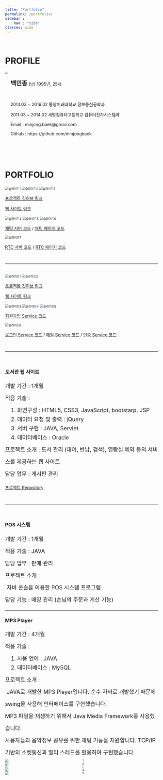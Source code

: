 ```yaml
---
title: "Portfolio"
permalink: /portfolio/
sidebar : 
    nav : "side"
classes: wide
---
```


<br>

# PROFILE

<div>
    <img src="/assets/images/posts/about/bio-photo12.jpg" style="zoom:50%; display: inline-block; float: left" />
    <div style="height: 236px; display: flex; align-items: center; font-size:14px;">
        <div style="margin-left: 10px;">
            <p><span style="font-size: 20px; font-weight: bold">백민종</span> (남) 1995년, 25세</p><br>
            <p>2014.03 ~ 2019.02 동양미래대학교 정보통신공학과</p>
            <p>2011.03 ~ 2014.02 세명컴퓨터고등학교 컴퓨터전자시스템과</p>
            <p>Email : minjong.baek@gmail.com</p>
            <p>Github : <a src="https://github.com/minjongbaek">https://github.com/minjongbaek</a></p>
        </div>
    </div>
</div>

<br><br>

# PORTFOLIO

<img src="/assets/images/portfolio/1/1.PNG" alt="슬라이드1" style="zoom:70%;" />

<img src="/assets/images/portfolio/1/2.PNG" alt="슬라이드2" style="zoom:70%;"/>

<img src="/assets/images/portfolio/1/3.PNG" alt="슬라이드3" style="zoom:70%;"/>

[프로젝트 깃허브 링크](https://github.com/minjongbaek/TOTI)

[웹 사이트 링크](https://yal-toti.tk/toti)

<img src="/assets/images/portfolio/1/4.PNG" alt="슬라이드4" style="zoom:70%;"/>

<img src="/assets/images/portfolio/1/5.PNG" alt="슬라이드5" style="zoom:70%;"/>

<img src="/assets/images/portfolio/1/6.PNG" alt="슬라이드6" style="zoom:70%;"/>

[채팅 서버 코드]( https://github.com/minjongbaek/TOTI/blob/minjong/TOTI-node/toti-chat-server.js ) / [채팅 페이지 코드]( https://github.com/minjongbaek/TOTI/blob/minjong/TOTI/src/main/webapp/WEB-INF/views/baek/chat/chatPage.jsp )

<img src="/assets/images/portfolio/1/7.PNG" alt="슬라이드7" style="zoom:70%;"/>

[RTC 서버 코드]( https://github.com/minjongbaek/TOTI/blob/minjong/TOTI-node/toti-rtc-server.js ) / [RTC 페이지 코드]( https://github.com/minjongbaek/TOTI/blob/minjong/TOTI/src/main/webapp/WEB-INF/views/baek/chat/rtcPage.jsp )

<br>

---

<br>

<img src="/assets/images/portfolio/2/1.PNG" alt="슬라이드1" style="zoom:70%;"/>

<img src="/assets/images/portfolio/2/2.PNG" alt="슬라이드2" style="zoom:70%;"/>

[프로젝트 깃허브 링크]( https://github.com/minjongbaek/project_udo )

[웹 사이트 링크]( http://ec2-13-209-40-173.ap-northeast-2.compute.amazonaws.com:8080/Udo_Client/main.html )

<img src="/assets/images/portfolio/2/3.PNG" alt="슬라이드3" style="zoom:70%;"/>

<img src="/assets/images/portfolio/2/4.PNG" alt="슬라이드4" style="zoom:70%;"/>

<img src="/assets/images/portfolio/2/5.PNG" alt="슬라이드5" style="zoom:70%;"/>

[회원가입 Service 코드]( https://github.com/minjongbaek/project_udo/blob/master/Udo/src/main/java/com/wad/udo/member/service/SignUpService.java ) 

<img src="/assets/images/portfolio/2/6.PNG" alt="슬라이드6" style="zoom:70%;"/>

[로그인 Service 코드]( https://github.com/minjongbaek/project_udo/blob/master/Udo/src/main/java/com/wad/udo/member/service/LoginService.java ) / [메일 Service 코드]( https://github.com/minjongbaek/project_udo/blob/master/Udo/src/main/java/com/wad/udo/member/service/MailService.java ) / [인증 Service 코드](https://github.com/minjongbaek/project_udo/blob/master/Udo/src/main/java/com/wad/udo/member/service/VerifyService.java )

<br>

---

<br>

<div>
    <h3>도서관 웹 사이트</h3>
    <div style="font-size: 18px; line-height:40px">
        개발 기간 : 1개월 <br>
        적용 기술 : <br>
        <ol style="padding: 0; margin: 5px 0; margin-left: 40px; line-height: 30px;">
            <li>화면구성 : HTML5, CSS3, JavaScript, bootstarp, JSP</li>
            <li>데이터 요청 및 출력 : jQuery </li>
            <li>서버 구현 : JAVA, Servlet </li>
            <li>데이터베이스 : Oracle </li>
        </ol>
        프로젝트 소개 : 도서 관리 (대여, 반납, 검색), 열람실 예약 등의 서비스를 제공하는 웹 사이트<br>
        담당 업무 : 게시판 관리
    </div>
</div>

 [프로젝트 Repository]( https://github.com/minjongbaek/Project_Library  )

<br>

---

<br>

<div>
    <h3>POS 시스템</h3>
    <div style="font-size: 18px; line-height:40px">
        개발 기간 : 1개월 <br>
        적용 기술 : JAVA <br>
        담당 업무 : 판매 관리 <br>
        프로젝트 소개 : <br>
        &nbsp;자바 콘솔을 이용한 POS 시스템 프로그램 <br>
        담당 기능 : 매장 관리 (손님의 주문과 계산 기능)
    </div>
</div>





---





<div>
    <h3>MP3 Player</h3>
    <div style="font-size: 18px; line-height:40px">
        개발 기간 : 4개월 <br>
        적용 기술 : <br>
        <ol style="padding: 0; margin: 5px 0; margin-left: 40px; line-height: 30px;">
            <li>사용 언어 : JAVA</li>
            <li>데이터베이스 : MySQL</li>
        </ol>
        프로젝트 소개 : <br>
        &nbsp;JAVA로 개발한 MP3 Player입니다. 순수 자바로 개발했기 때문에 swing을 사용해 인터페이스를 구현했습니다.<br>
        MP3 파일을 재생하기 위해서 Java Media Framework를 사용했습니다.<br>
        사용자들과 음악정보 공유를 위한 채팅 기능을 지원합니다. TCP/IP 기반의 소켓통신과 멀티 스레드를 활용하여 구현했습니다.
    </div>
</div>



<img src="\assets\images\posts\about\port1\1.PNG" alt="1" style="zoom: 67%; text-align:center; display:block; margin:0 auto" />



<img src="\assets\images\posts\about\port1\2.PNG" alt="2" style="zoom:67%; text-align:center; display:block; margin:0 auto" />



<img src="\assets\images\posts\about\port1\3.PNG" alt="3" style="zoom: 50%; text-align:center; display:block; margin:0 auto" />



<img src="\assets\images\posts\about\port1\4.PNG" alt="4" style="zoom:67%; text-align:center; display:block; margin:0 auto" />



<img src="\assets\images\posts\about\port1\5.PNG" alt="5" style="zoom:67%; text-align:center; display:block; margin:0 auto" />



